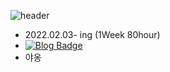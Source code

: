 ![header](https://capsule-render.vercel.app/api?type=rounded&color=gradient&text=%20%MakeMeSuperHard%20%&height=300&fontSize=100&textBg=true)

- 2022.02.03- ing (1Week 80hour)
- [![Blog Badge](http://img.shields.io/badge/-Tech%20blog-black?style=flat-square&logo=github&link=https://zzsza.github.io/)](https://yangbum.tistory.com/) 
- 야옹
